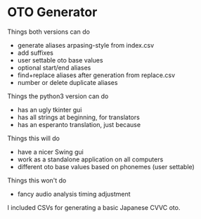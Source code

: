 # OTO Generator
Things both versions can do
- generate aliases arpasing-style from index.csv
- add suffixes
- user settable oto base values
- optional start/end aliases
- find+replace aliases after generation from replace.csv
- number or delete duplicate aliases

Things the python3 version can do
- has an ugly tkinter gui
- has all strings at beginning, for translators
- has an esperanto translation, just because

Things this will do
- have a nicer Swing gui
- work as a standalone application on all computers
- different oto base values based on phonemes (user settable)

Things this won't do
- fancy audio analysis timing adjustment

I included CSVs for generating a basic Japanese CVVC oto.

